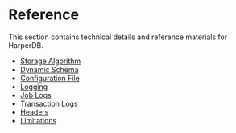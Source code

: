# Reference

This section contains technical details and reference materials for HarperDB.

* [Storage Algorithm](storage-algorithm.md)
* [Dynamic Schema](dynamic-schema.md)
* [Configuration File](configuration.md) 
* [Logging](logging.md)
* [Job Logs](job-logs.md) 
* [Transaction Logs]() 
* [Headers](headers.md)
* [Limitations](limits.md)